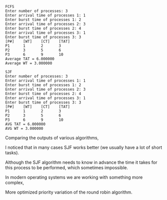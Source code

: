 ```
FCFS
Enter number of processes: 3
Enter arrival time of processes 1: 1
Enter burst time of processes 1: 2
Enter arrival time of processes 2: 3
Enter burst time of processes 2: 4
Enter arrival time of processes 3: 1
Enter burst time of processes 3: 3
[P#]    [WT]    [CT]    [TAT]
P1      1       2       3
P2      3       5       6
P3      6       9       10
Average TAT = 6.000000
Average WT = 3.000000

SJF
Enter number of processes: 3
Enter arrival time of processes 1: 1
Enter burst time of processes 1: 2
Enter arrival time of processes 2: 3
Enter burst time of processes 2: 4
Enter arrival time of processes 3: 1
Enter burst time of processes 3: 3
[P#]    [WT]    [CT]    [TAT]
P1      1       2       3
P2      3       5       6
P3      6       9       10
AVG TAT = 6.000000
AVG WT = 3.000000
```

Comparing the outputs of various algorithms,

I noticed that in many cases SJF works better (we usually have a lot of short tasks).

Although the SJF algorithm needs to know in advance the time it takes for this process to be performed, which sometimes impossible.

In modern operating systems we are working with something more complex,

More optimized priority variation of the round robin algorithm.
